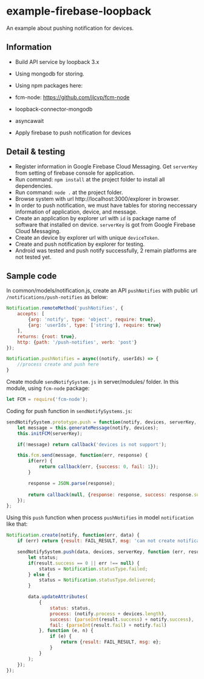 # example-firebase-loopback

An example about pushing notification for devices.

## Information

- Build API service by loopback 3.x
- Using mongodb for storing.
- Using npm packages here: 

- fcm-node: https://github.com/jlcvp/fcm-node
- loopback-connector-mongodb
- asyncawait

- Apply firebase to push notification for devices

## Detail & testing

- Register information in Google Firebase Cloud Messaging. Get `serverKey` from setting of firebase console for application.
- Run command: `npm install` at the project folder to install all dependencies.
- Run command: `node .` at the project folder.
- Browse system with url http://localhost:3000/explorer in browser.
- In order to push notification, we must have tables for storing neccessary information of application, device, and message.
- Create an application by explorer url with `id` is package name of software that installed on device. `serverKey` is got from Google Firebase Cloud Messaging.
- Create an device by explorer url with unique `deviceToken`.
- Create and push notification by explorer for testing.
- Android was tested and push notify successfully, 2 remain platforms are not tested yet.

## Sample code

In common/models/notification.js, create an API `pushNotifies` with public url `/notifications/push-notifies` as below:

```js
Notification.remoteMethod('pushNotifies', {
    accepts: [
        {arg: 'notify', type: 'object', require: true},
        {arg: 'userIds', type: ['string'], require: true}
    ],
    returns: {root: true},
    http: {path: '/push-notifies', verb: 'post'}
});

Notification.pushNotifies = async((notify, userIds) => {
    //process create and push here
}
```

Create module `sendNotifySystem.js` in server/modules/ folder.
In this module, using `fcm-node` package:

```js
let FCM = require('fcm-node');
```

Coding for push function in `sendNotifySystems.js`:

```js
sendNotifySystem.prototype.push = function(notify, devices, serverKey, callback) {
    let message = this.generateMessage(notify, devices);
    this.initFCM(serverKey);

    if(!message) return callback('devices is not support');

    this.fcm.send(message, function(err, response) {
        if(err) {
            return callback(err, {success: 0, fail: 1});
        }

        response = JSON.parse(response);
        
        return callback(null, {response: response, success: response.success, fail: response.failure});
    });
};
```

Using this `push` function when process `pushNotifies` in model `notification` like that:

```js
Notification.create(notify, function(err, data) {
    if (err) return {result: FAIL_RESULT, msg: 'can not create notification'};

    sendNotifySystem.push(data, devices, serverKey, function (err, result) {
        let status;
        if(result.success == 0 || err !== null) {
            status = Notification.statusType.failed;
        } else {
            status = Notification.statusType.delivered;
        }

        data.updateAttributes(
            {
                status: status,
                process: (notify.process + devices.length),
                success: (parseInt(result.success) + notify.success),
                fail: (parseInt(result.fail) + notify.fail)
            }, function (e, n) {
                if (e) {
                    return {result: FAIL_RESULT, msg: e};
                }
            }
        );
    });
});
```
